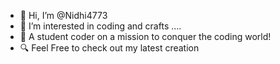 - 👋 Hi, I’m @Nidhi4773
- 👀 I’m interested in coding and crafts ....
- 👤 A student coder on a mission to conquer  the coding world!
- 🔍 Feel Free to check out my latest creation

<!---
Nidhi4773/Nidhi4773 is a ✨ special ✨ repository because its `README.md` (this file) appears on your GitHub profile.
You can click the Preview link to take a look at your changes.
--->
